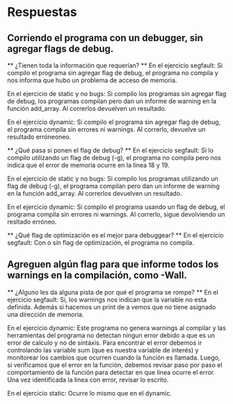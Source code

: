 # Respuestas

## Corriendo el programa con un debugger, sin agregar flags de debug. 
** ¿Tienen toda la información que requerían? **
En el ejercicio segfault:
Si compilo el programa sin agregar flag de debug, el programa no compila y nos 
informa que hubo un problema de acceso de memoria.

En el ejercicio de static y no bugs:
Si compilo los programas sin agregar flag de debug, los programas compilan pero 
dan un informe de warning en la función add_array. 
Al correrlos devuelven un resultado.

En el ejercicio dynamic:
Si compilo el programa sin agregar flag de debug, el programa compila sin errores ni
warnings.
Al correrlo, devuelve un resultado erróneoneo.

** ¿Qué pasa si ponen el flag de debug? **
En el ejercicio segfault:
Si lo compilo utilizando un flag de debug (-g), el programa no compila pero nos indica que 
el error de memoria ocurre en la linea 18 y 19.

En el ejercicio de static y no bugs:
Si compilo los programas utilizando un flag de debug (-g), el programa compilan pero 
dan un informe de warning en la función add_array. 
Al correrlos devuelven un resultado.

En el ejercicio dynamic:
Si compilo el programa usando un flag de debug, el programa compila sin errores ni
warnings.
Al correrlo, sigue devolviendo un resltado erróneo.

** ¿Qué flag de optimización es el mejor para debuggear? **
En el ejercicio segfault:
Con o sin flag de optimización, el programa no compila.

## Agreguen algún flag para que informe todos los warnings en la compilación, como -Wall. 
** ¿Alguno les da alguna pista de por qué el programa se rompe? **
En el ejercicio segfault:
Si, los warnings nos indican que la variable no esta definida. Además si hacemos un print de a
vemos que no tiene asignado una dirección de memoria.

En el ejercicio dynamic:
Este programa no genera warnings al compilar y las herramientas del programa no detectan
ningun error debido a que es un error de calculo y no de sintáxis. Para encontrar el error
debemos ir controlando las variable sum (que es nuestra variable de interés) y monitorear 
los cambios que ocurren cuando la función es llamada. Luego, si verificamos que el error en la
función, debemos revisar paso por paso el comportamiento de la función para detectar
en que linea ocurre el error. Una vez identificada la linea con error, revisar lo escrito.

En el ejercicio static:
Ocurre lo mismo que en el dynamic.



